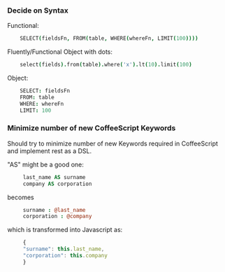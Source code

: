 ### Decide on Syntax

Functional:

```coffeescript
    SELECT(fieldsFn, FROM(table, WHERE(whereFn, LIMIT(100))))
```

Fluently/Functional Object with dots:

```coffeescript
    select(fields).from(table).where('x').lt(10).limit(100)
```

Object:

```coffeescript
    SELECT: fieldsFn
    FROM: table
    WHERE: whereFn
    LIMIT: 100
```

### Minimize number of new CoffeeScript Keywords

Should try to minimize number of new Keywords required in CoffeeScript and implement rest as a DSL.

"AS" might be a good one:

```SQL
     last_name AS surname
     company AS corporation
```

becomes

```coffeescript
     surname : @last_name
     corporation : @company
```

which is transformed into Javascript as:

```javascript
     {
     "surname": this.last_name,
     "corporation": this.company     
     }
```     

